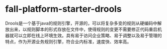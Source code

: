 # fall-platform-starter-drools

Drools是一个基于java的规则引擎，开源的，可以将复杂多变的规则从硬编码中解放出来，以规则脚本的形式存放在文件中，使得规则的变更不需要修正代码重启机器就可以立即在线上环境生效。具有易于访问企业策略、易于调整以及易于管理的特点，作为开源业务规则引擎，符合业内标准，速度快、效率高。





